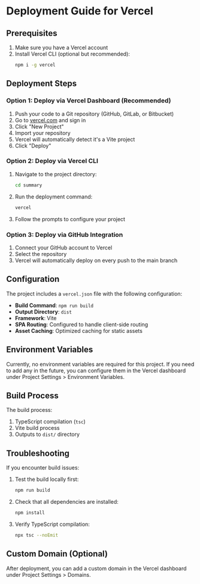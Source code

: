 # Deployment Guide for Vercel

## Prerequisites

1. Make sure you have a Vercel account
2. Install Vercel CLI (optional but recommended):
   ```bash
   npm i -g vercel
   ```

## Deployment Steps

### Option 1: Deploy via Vercel Dashboard (Recommended)

1. Push your code to a Git repository (GitHub, GitLab, or Bitbucket)
2. Go to [vercel.com](https://vercel.com) and sign in
3. Click "New Project"
4. Import your repository
5. Vercel will automatically detect it's a Vite project
6. Click "Deploy"

### Option 2: Deploy via Vercel CLI

1. Navigate to the project directory:
   ```bash
   cd summary
   ```

2. Run the deployment command:
   ```bash
   vercel
   ```

3. Follow the prompts to configure your project

### Option 3: Deploy via GitHub Integration

1. Connect your GitHub account to Vercel
2. Select the repository
3. Vercel will automatically deploy on every push to the main branch

## Configuration

The project includes a `vercel.json` file with the following configuration:

- **Build Command**: `npm run build`
- **Output Directory**: `dist`
- **Framework**: Vite
- **SPA Routing**: Configured to handle client-side routing
- **Asset Caching**: Optimized caching for static assets

## Environment Variables

Currently, no environment variables are required for this project. If you need to add any in the future, you can configure them in the Vercel dashboard under Project Settings > Environment Variables.

## Build Process

The build process:
1. TypeScript compilation (`tsc`)
2. Vite build process
3. Outputs to `dist/` directory

## Troubleshooting

If you encounter build issues:

1. Test the build locally first:
   ```bash
   npm run build
   ```

2. Check that all dependencies are installed:
   ```bash
   npm install
   ```

3. Verify TypeScript compilation:
   ```bash
   npx tsc --noEmit
   ```

## Custom Domain (Optional)

After deployment, you can add a custom domain in the Vercel dashboard under Project Settings > Domains. 